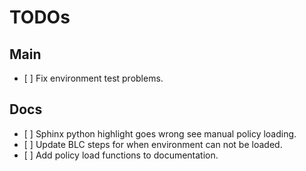# TODOs

## Main

*   \[ ] Fix environment test problems.

## Docs

*   \[ ] Sphinx python highlight goes wrong see manual policy loading.
*   \[ ] Update BLC steps for when environment can not be loaded.
*   \[ ] Add policy load functions to documentation.
